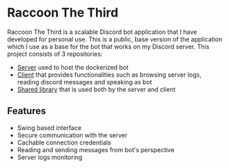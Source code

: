 # Raccoon The Third
Raccoon The Third is a scalable Discord bot application that I have developed for personal use. This is a public, base version of the application which I use as a base for the bot that works on my Discord server. This project consists of 3 repositories:
- [Server](https://github.com/ksk98/RaccoonTheThird "Raccoon server") used to host the dockerized bot
- [Client](https://github.com/ksk98/RacoonClient "Raccoon client") that provides functionalities such as browsing server logs, reading discord messages and speaking as bot
- [Shared library](https://github.com/ksk98/RacoonShared "Raccoon shared") that is used both by the server and client

## Features
- Swing based interface
- Secure communication with the server
- Cachable connection credentials
- Reading and sending messages from bot's perspective
- Server logs monitoring
